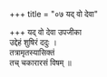 +++
title = "०७ यद् वो देवा"

+++
यद् वो देवा उपजीका  
उद्देहं शुषिरं ददुः ।  
तत्रामृतस्यासिक्तं  
तच् चकारारसं विषम् ॥